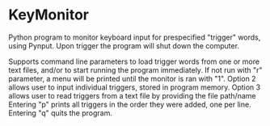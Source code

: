 # KeyMonitor
Python program to monitor keyboard input for prespecified "trigger" words, using Pynput. 
Upon trigger the program will shut down the computer.

Supports command line parameters to load trigger words from one or more text files, and/or to start running the program immediately.
If not run with "r" parameter, a menu will be printed until the monitor is ran with "1".
Option 2 allows user to input individual triggers, stored in program memory.
Option 3 allows user to read triggers from a text file by providing the file path/name
Entering "p" prints all triggers in the order they were added, one per line.
Entering "q" quits the program.
